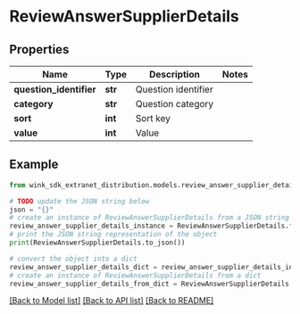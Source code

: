 # ReviewAnswerSupplierDetails


## Properties

Name | Type | Description | Notes
------------ | ------------- | ------------- | -------------
**question_identifier** | **str** | Question identifier | 
**category** | **str** | Question category | 
**sort** | **int** | Sort key | 
**value** | **int** | Value | 

## Example

```python
from wink_sdk_extranet_distribution.models.review_answer_supplier_details import ReviewAnswerSupplierDetails

# TODO update the JSON string below
json = "{}"
# create an instance of ReviewAnswerSupplierDetails from a JSON string
review_answer_supplier_details_instance = ReviewAnswerSupplierDetails.from_json(json)
# print the JSON string representation of the object
print(ReviewAnswerSupplierDetails.to_json())

# convert the object into a dict
review_answer_supplier_details_dict = review_answer_supplier_details_instance.to_dict()
# create an instance of ReviewAnswerSupplierDetails from a dict
review_answer_supplier_details_from_dict = ReviewAnswerSupplierDetails.from_dict(review_answer_supplier_details_dict)
```
[[Back to Model list]](../README.md#documentation-for-models) [[Back to API list]](../README.md#documentation-for-api-endpoints) [[Back to README]](../README.md)


